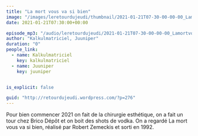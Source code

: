 ```yaml
---
title: "La mort vous va si bien"
image: "/images/leretourdujeudi/thumbnail/2021-01-21T07-30-00-00-00_Lamortvousvasibien.jpg"
date: 2021-01-21T07:30:00+00:00

episode_mp3: "/audio/leretourdujeudi/2021-01-21T07-30-00-00-00_Lamortvousvasibien.mp3"
author: "Kalkulmatriciel, Juuniper"
duration: "0"
people_link: 
  - name: Kalkulmatriciel
    key: kalkulmatriciel
  - name: Juuniper
    key: juuniper


is_explicit: false

guid: "http://retourdujeudi.wordpress.com/?p=276"
---
```


<PodcastHeader/>

<!-- ECRIRE LA DESCRIPTION DE L'EPISODE SOUS CETTE LIGNE -->

<p>Pour bien commencer 2021 on fait de la chirurgie esthétique, on a fait un tour chez Brico Dépôt et on boit des shots de vodka. On a regardé La mort vous va si bien, réalisé par Robert Zemeckis et sorti en 1992.</p>



<img src="/resources/leretourdujeudi/2021-01-21T07-30-00-00-00_Lamortvousvasibien/twitter-1.jpg" alt="">



 
<a href="" rel="nofollow"></a>
 


